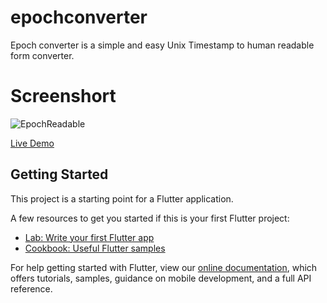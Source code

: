 # epochconverter

Epoch converter is a simple and easy Unix Timestamp to human readable form converter.

# Screenshort
![EpochReadable](https://user-images.githubusercontent.com/43641536/150603866-347c020a-8513-4d62-bb59-33d2bf8fefb2.gif)

[Live Demo](https://biplobsd.github.io/EpochConverterApp)

## Getting Started

This project is a starting point for a Flutter application.

A few resources to get you started if this is your first Flutter project:

- [Lab: Write your first Flutter app](https://flutter.dev/docs/get-started/codelab)
- [Cookbook: Useful Flutter samples](https://flutter.dev/docs/cookbook)

For help getting started with Flutter, view our
[online documentation](https://flutter.dev/docs), which offers tutorials,
samples, guidance on mobile development, and a full API reference.
